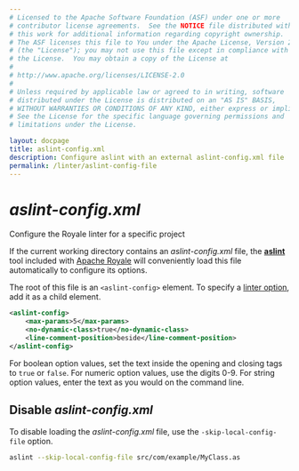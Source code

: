 ```yaml
---
# Licensed to the Apache Software Foundation (ASF) under one or more
# contributor license agreements.  See the NOTICE file distributed with
# this work for additional information regarding copyright ownership.
# The ASF licenses this file to You under the Apache License, Version 2.0
# (the "License"); you may not use this file except in compliance with
# the License.  You may obtain a copy of the License at
# 
# http://www.apache.org/licenses/LICENSE-2.0
# 
# Unless required by applicable law or agreed to in writing, software
# distributed under the License is distributed on an "AS IS" BASIS,
# WITHOUT WARRANTIES OR CONDITIONS OF ANY KIND, either express or implied.
# See the License for the specific language governing permissions and
# limitations under the License.

layout: docpage
title: aslint-config.xml
description: Configure aslint with an external aslint-config.xml file
permalink: /linter/aslint-config-file
---
```


# _aslint-config.xml_

Configure the Royale linter for a specific project

If the current working directory contains an _aslint-config.xml_ file, the [**aslint**](linter) tool included with [Apache Royale](https://royale.apache.org/) will conveniently load this file automatically to configure its options.

The root of this file is an `<aslint-config>` element. To specify a [linter option](linter/linter-options), add it as a child element.

```xml
<aslint-config>
    <max-params>5</max-params>
    <no-dynamic-class>true</no-dynamic-class>
    <line-comment-position>beside</line-comment-position>
</aslint-config>
```

For boolean option values, set the text inside the opening and closing tags to `true` or `false`. For numeric option values, use the digits 0-9. For string option values, enter the text as you would on the command line.

## Disable _aslint-config.xml_

To disable loading the _aslint-config.xml_ file, use the `-skip-local-config-file` option.

```sh
aslint --skip-local-config-file src/com/example/MyClass.as
```